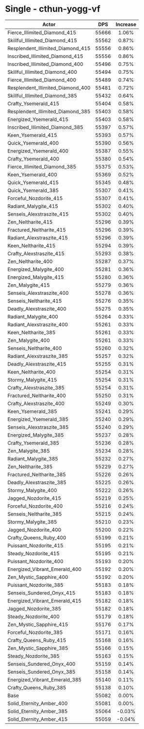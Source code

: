 # Single - cthun-yogg-vf
| Actor | DPS | Increase |
|---|:---:|:---:|
|Fierce_Illimited_Diamond_415|55666|1.06%|
|Skillful_Illimited_Diamond_415|55562|0.87%|
|Resplendent_Illimited_Diamond_415|55556|0.86%|
|Inscribed_Illimited_Diamond_415|55556|0.86%|
|Inscribed_Illimited_Diamond_400|55496|0.75%|
|Skillful_Illimited_Diamond_400|55494|0.75%|
|Fierce_Illimited_Diamond_400|55489|0.74%|
|Resplendent_Illimited_Diamond_400|55481|0.72%|
|Skillful_Illimited_Diamond_385|55432|0.64%|
|Crafty_Ysemerald_415|55404|0.58%|
|Resplendent_Illimited_Diamond_385|55403|0.58%|
|Energized_Ysemerald_415|55403|0.58%|
|Inscribed_Illimited_Diamond_385|55397|0.57%|
|Keen_Ysemerald_415|55393|0.57%|
|Quick_Ysemerald_400|55390|0.56%|
|Energized_Ysemerald_400|55387|0.55%|
|Crafty_Ysemerald_400|55380|0.54%|
|Fierce_Illimited_Diamond_385|55375|0.53%|
|Keen_Ysemerald_400|55369|0.52%|
|Quick_Ysemerald_415|55345|0.48%|
|Quick_Ysemerald_385|55307|0.41%|
|Forceful_Nozdorite_415|55307|0.41%|
|Radiant_Malygite_415|55302|0.40%|
|Senseis_Alexstraszite_415|55302|0.40%|
|Zen_Neltharite_415|55296|0.39%|
|Fractured_Neltharite_415|55296|0.39%|
|Radiant_Alexstraszite_415|55296|0.39%|
|Keen_Neltharite_415|55294|0.39%|
|Crafty_Alexstraszite_415|55293|0.38%|
|Zen_Neltharite_400|55287|0.37%|
|Energized_Malygite_400|55281|0.36%|
|Energized_Malygite_415|55280|0.36%|
|Zen_Malygite_415|55279|0.36%|
|Senseis_Alexstraszite_400|55278|0.36%|
|Senseis_Neltharite_415|55276|0.35%|
|Deadly_Alexstraszite_400|55275|0.35%|
|Radiant_Malygite_400|55264|0.33%|
|Radiant_Alexstraszite_400|55261|0.33%|
|Keen_Neltharite_385|55261|0.33%|
|Zen_Malygite_400|55261|0.33%|
|Senseis_Neltharite_400|55260|0.32%|
|Radiant_Alexstraszite_385|55257|0.32%|
|Deadly_Alexstraszite_415|55255|0.31%|
|Keen_Neltharite_400|55254|0.31%|
|Stormy_Malygite_415|55254|0.31%|
|Crafty_Alexstraszite_385|55254|0.31%|
|Fractured_Neltharite_400|55250|0.31%|
|Crafty_Alexstraszite_400|55249|0.30%|
|Keen_Ysemerald_385|55241|0.29%|
|Energized_Ysemerald_385|55240|0.29%|
|Senseis_Alexstraszite_385|55240|0.29%|
|Energized_Malygite_385|55237|0.28%|
|Crafty_Ysemerald_385|55236|0.28%|
|Zen_Malygite_385|55234|0.28%|
|Radiant_Malygite_385|55232|0.27%|
|Zen_Neltharite_385|55229|0.27%|
|Fractured_Neltharite_385|55226|0.26%|
|Deadly_Alexstraszite_385|55225|0.26%|
|Stormy_Malygite_400|55222|0.26%|
|Jagged_Nozdorite_415|55219|0.25%|
|Forceful_Nozdorite_400|55216|0.24%|
|Senseis_Neltharite_385|55215|0.24%|
|Stormy_Malygite_385|55210|0.23%|
|Jagged_Nozdorite_400|55200|0.22%|
|Crafty_Queens_Ruby_400|55199|0.21%|
|Puissant_Nozdorite_415|55195|0.21%|
|Steady_Nozdorite_415|55195|0.21%|
|Puissant_Nozdorite_400|55193|0.20%|
|Energized_Vibrant_Emerald_400|55192|0.20%|
|Zen_Mystic_Sapphire_400|55192|0.20%|
|Puissant_Nozdorite_385|55183|0.18%|
|Senseis_Sundered_Onyx_415|55183|0.18%|
|Energized_Vibrant_Emerald_415|55182|0.18%|
|Jagged_Nozdorite_385|55182|0.18%|
|Steady_Nozdorite_400|55179|0.18%|
|Zen_Mystic_Sapphire_415|55176|0.17%|
|Forceful_Nozdorite_385|55171|0.16%|
|Crafty_Queens_Ruby_415|55168|0.16%|
|Zen_Mystic_Sapphire_385|55166|0.15%|
|Steady_Nozdorite_385|55163|0.15%|
|Senseis_Sundered_Onyx_400|55159|0.14%|
|Senseis_Sundered_Onyx_385|55158|0.14%|
|Energized_Vibrant_Emerald_385|55140|0.11%|
|Crafty_Queens_Ruby_385|55138|0.10%|
|Base|55082|0.00%|
|Solid_Eternity_Amber_400|55081|0.00%|
|Solid_Eternity_Amber_385|55064|-0.03%|
|Solid_Eternity_Amber_415|55059|-0.04%|
